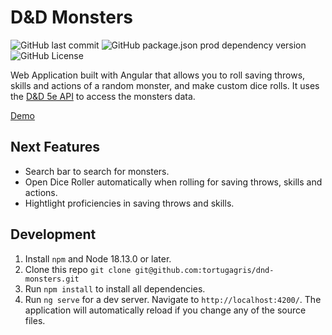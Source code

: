# D&D Monsters

![GitHub last commit](https://img.shields.io/github/last-commit/tortugagris/dnd-monsters)
![GitHub package.json prod dependency version](https://img.shields.io/github/package-json/dependency-version/tortugagris/dnd-monsters/%40angular%2Fcore)
![GitHub License](https://img.shields.io/github/license/tortugagris/dnd-monsters)

Web Application built with Angular that allows you to roll saving throws, skills and actions of a random monster, and make custom dice rolls.
It uses the [D&D 5e API](https://www.dnd5eapi.co) to access the monsters data.

[Demo](https://tortugagris.github.io/dnd-monsters/)

## Next Features 
- Search bar to search for monsters.
- Open Dice Roller automatically when rolling for saving throws, skills and actions.
- Hightlight proficiencies in saving throws and skills.

## Development

1. Install `npm` and Node 18.13.0 or later.
2. Clone this repo `git clone git@github.com:tortugagris/dnd-monsters.git`
3. Run `npm install` to install all dependencies.
4. Run `ng serve` for a dev server. Navigate to `http://localhost:4200/`. The application will automatically reload if you change any of the source files.

